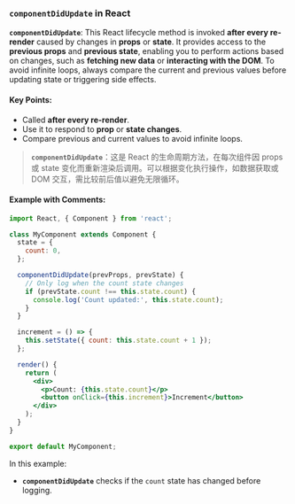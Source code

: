 ### `componentDidUpdate` in React

**`componentDidUpdate`**: This React lifecycle method is invoked **after every re-render** caused by changes in **props** or **state**. It provides access to the **previous props** and **previous state**, enabling you to perform actions based on changes, such as **fetching new data** or **interacting with the DOM**. To avoid infinite loops, always compare the current and previous values before updating state or triggering side effects.

#### Key Points:
- Called **after every re-render**.
- Use it to respond to **prop** or **state changes**.
- Compare previous and current values to avoid infinite loops.

> **`componentDidUpdate`**：这是 React 的生命周期方法，在每次组件因 props 或 state 变化而重新渲染后调用。可以根据变化执行操作，如数据获取或 DOM 交互，需比较前后值以避免无限循环。

#### Example with Comments:

```jsx
import React, { Component } from 'react';

class MyComponent extends Component {
  state = {
    count: 0,
  };

  componentDidUpdate(prevProps, prevState) {
    // Only log when the count state changes
    if (prevState.count !== this.state.count) {
      console.log('Count updated:', this.state.count);
    }
  }

  increment = () => {
    this.setState({ count: this.state.count + 1 });
  };

  render() {
    return (
      <div>
        <p>Count: {this.state.count}</p>
        <button onClick={this.increment}>Increment</button>
      </div>
    );
  }
}

export default MyComponent;
```

In this example:
- **`componentDidUpdate`** checks if the `count` state has changed before logging.
